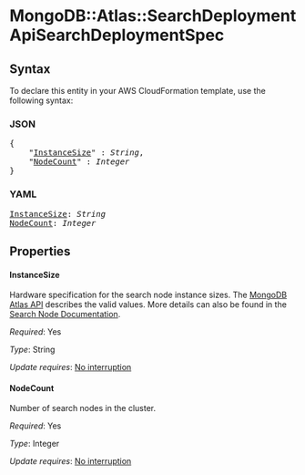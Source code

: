 # MongoDB::Atlas::SearchDeployment ApiSearchDeploymentSpec

## Syntax

To declare this entity in your AWS CloudFormation template, use the following syntax:

### JSON

<pre>
{
    "<a href="#instancesize" title="InstanceSize">InstanceSize</a>" : <i>String</i>,
    "<a href="#nodecount" title="NodeCount">NodeCount</a>" : <i>Integer</i>
}
</pre>

### YAML

<pre>
<a href="#instancesize" title="InstanceSize">InstanceSize</a>: <i>String</i>
<a href="#nodecount" title="NodeCount">NodeCount</a>: <i>Integer</i>
</pre>

## Properties

#### InstanceSize

Hardware specification for the search node instance sizes. The [MongoDB Atlas API](https://www.mongodb.com/docs/api/doc/atlas-admin-api-v2/operation/operation-createatlassearchdeployment) describes the valid values. More details can also be found in the [Search Node Documentation](https://www.mongodb.com/docs/atlas/cluster-config/multi-cloud-distribution/#search-tier).

_Required_: Yes

_Type_: String

_Update requires_: [No interruption](https://docs.aws.amazon.com/AWSCloudFormation/latest/UserGuide/using-cfn-updating-stacks-update-behaviors.html#update-no-interrupt)

#### NodeCount

Number of search nodes in the cluster.

_Required_: Yes

_Type_: Integer

_Update requires_: [No interruption](https://docs.aws.amazon.com/AWSCloudFormation/latest/UserGuide/using-cfn-updating-stacks-update-behaviors.html#update-no-interrupt)

